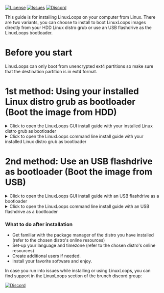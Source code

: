 <div id="top"></div>

<!-- Shields/Logos -->
[![License][license-shield]][license-url]
[![Issues][issues-shield]][issues-url]
[![Discord][discord-shield]][discord-url]

<!-- Installation Guides -->
This guide is for installing LinuxLoops on your computer from Linux. There are two variants, you can choose to install to boot LinuxLoops images directly from your HDD Linux distro grub or use an USB flashdrive as the LinuxLoops bootloader.

# Before you start

LinuxLoops can only boot from unencrypted ext4 partitions so make sure that the destination partition is in ext4 format.

# 1st method: Using your installed Linux distro grub as bootloader (Boot the image from HDD)

<details>
  <summary>Click to open the LinuxLoops GUI install guide with your installed Linux distro grub as bootloader</summary>

### Requirements
- Administrator access.
- Secure boot disabled.
- 10 GB available space on an unencrypted ext4 partition.
- An entry level understanding of the linux terminal.
  - This guide aims to make this process as easy as possible, but knowing the basics is expected.

### Installation steps

1. Make sure the curl, cryptsetup, fdisk, nano, tar and zenity packages/binaries are installed in your Linux distro.

2. Change the directory to your Downloads folder.

`cd ~/Downloads`

3. Create a directory for linuxloops images where you want (in this example we will create a LinuxLoops directory within the user account path)

`mkdir ~/linuxloops`
  
4. Download the linuxloops script:

`curl -O -L https://raw.githubusercontent.com/sebanc/linuxloops/main/linuxloops`
  
5. Launch the GUI installer:

`sudo bash linuxloops`

6. Follow the installer menu, choosing the distro, desktop environment, image path... (in this example the image path would be /home/username/linuxloops)

7. Create a copy of your existing 40_custom file.

`sudo cp /etc/grub.d/40_custom /etc/grub.d/99_linuxloops`

8. Open the 99_linuxloops file in an editor. For this guide we'll be using nano but you can use gedit, vi, or any editor of your choice.

`sudo nano /etc/grub.d/99_brunch`

9. Copy/Paste the Grub Boot Entries displayed in the installer in the file and press Ctrl + X, then Y to save and Enter to confirm.

10. After saving, commit the new entries to Grub.

`sudo grub-mkconfig -o /boot/grub/grub.cfg`

11. Reboot your computer and start the LinuxLoops grub entry from your distro's grub menu.

</details>

<details>
  <summary>Click to open the LinuxLoops command line install guide with your installed Linux distro grub as bootloader</summary>

### Requirements
- Administrator access.
- Secure boot disabled.
- 10 GB available space on an unencrypted ext4 partition.
- An entry level understanding of the linux terminal.
  - This guide aims to make this process as easy as possible, but knowing the basics is expected.

### Installation steps

1. Make sure the curl, cryptsetup, fdisk, nano, tar and zenity packages/binaries are installed in your Linux distro.

2. Change the directory to your Downloads folder.

`cd ~/Downloads`

3. Create a directory for linuxloops images where you want (in this example we will create a LinuxLoops directory within the user account path)

`mkdir ~/linuxloops`
  
4. Download the linuxloops script:

`curl -O -L https://raw.githubusercontent.com/sebanc/linuxloops/main/linuxloops`

5. List available distros and desktop environments:

`sudo bash linuxloops -l`

6. Launch the installer:

Arguments description:
"-dist <distribution>": selects the linux distro (mandatory)
"-env <desktop_environment>": selects the default desktop environment (optional, gnome desktop environment is generally selected by default)
"-img <path>": set the path to the disk image such as: ~/linuxloops/distro.img
"-s" <number>: size of the disk image in GB (optional, 10GB by default)
"-z" <number>: size of the swap (optional) (optional, no swap by default)
"-e": enable rootfs and swap partitions encryption (optional but highly recommended)
"-S": automatically applied Microsoft Surface patches from www.github.com/linux-surface (optional, Surface patches are not included by default)

`sudo bash linuxloops -dist ubuntu -env kde-full -img ~/linuxloops/ubuntu.img -s 24 -z 4 -e`

7. Create a copy of your existing 40_custom file.

`sudo cp /etc/grub.d/40_custom /etc/grub.d/99_linuxloops`

8. Open the 99_linuxloops file in an editor. For this guide we'll be using nano but you can use gedit, vi, or any editor of your choice.

`sudo nano /etc/grub.d/99_brunch`

9. Copy/Paste the Grub Boot Entries displayed in the installer in the file and press Ctrl + X, then Y to save and Enter to confirm.

10. After saving, commit the new entries to Grub.

`sudo grub-mkconfig -o /boot/grub/grub.cfg`

11. Reboot your computer and start the LinuxLoops grub entry from your distro's grub menu.

</details>

# 2nd method: Use an USB flashdrive as bootloader (Boot the image from USB)

<details>
  <summary>Click to open the LinuxLoops GUI install guide with an USB flashdrive as a bootloader</summary>

### Requirements
- Administrator access.
- Secure boot disabled.
- Windows 11 with Ubuntu WSL2 installed.
- 10 GB available space on an unencrypted ext4 partition.
- An entry level understanding of the linux terminal.
  - This guide aims to make this process as easy as possible, but knowing the basics is expected.

### Installation steps

1. Make sure the curl, cryptsetup, fdisk, nano, tar and zenity packages/binaries are installed in your Linux distro.

2. Change the directory to your Downloads folder.

`cd ~/Downloads`

3. Create a directory for linuxloops images where you want (in this example we will create a LinuxLoops directory within the user account path)

`mkdir ~/linuxloops`
  
4. Download the linuxloops script:

`curl -O -L https://raw.githubusercontent.com/sebanc/linuxloops/main/linuxloops`

5. Download the USB bootloader template image.

`curl -O -L https://github.com/sebanc/linuxloops-beta/raw/main/usb_bootloader.img`
  
6. Launch the GUI installer:

`sudo bash linuxloops`

7. Follow the installer menu, choosing the distro, desktop environment, image path... (in this example the image path would be /home/username/linuxloops)

8. Use 'dd' to write usb_bootloader.img file from your Downloads folder to a USB flashdrive.

`sudo dd if=usb_bootloader.img of=/dev/<your_usb_flashdrive>`

9. Reboot your computer and select your USB flashdrive as boot device in the BIOS.

</details>

<details>
  <summary>Click to open the LinuxLoops command line install guide with an USB flashdrive as a bootloader</summary>

### Requirements
- Administrator access.
- Secure boot disabled.
- 10 GB available space on an unencrypted ext4 partition.
- An entry level understanding of the linux terminal.
  - This guide aims to make this process as easy as possible, but knowing the basics is expected.

### Installation steps

1. Make sure the curl, cryptsetup, fdisk, nano, tar and zenity packages/binaries are installed in your Linux distro.

2. Change the directory to your Downloads folder.

`cd ~/Downloads`

3. Create a directory for linuxloops images where you want (in this example we will create a LinuxLoops directory within the user account path)

`mkdir ~/linuxloops`

4. Download the linuxloops script:

`curl -O -L https://raw.githubusercontent.com/sebanc/linuxloops/main/linuxloops`

5. Download the USB bootloader template image.

`curl -O -L https://github.com/sebanc/linuxloops-beta/raw/main/usb_bootloader.img`
  
6. List available distros and desktop environments:

`sudo bash linuxloops -l`

7. Launch the installer:

Arguments description:
"-dist <distribution>": selects the linux distro (mandatory)
"-env <desktop_environment>": selects the default desktop environment (optional, gnome desktop environment is generally selected by default)
"-img <path>": set the path to the disk image such as: ~/linuxloops/distro.img
"-s" <number>: size of the disk image in GB (optional, 10GB by default)
"-z" <number>: size of the swap (optional) (optional, no swap by default)
"-e": enable rootfs and swap partitions encryption (optional but highly recommended)
"-S": automatically applied Microsoft Surface patches from www.github.com/linux-surface (optional, Surface patches are not included by default)

`sudo bash linuxloops -dist ubuntu -env kde-full -img ~/linuxloops/ubuntu.img -s 24 -z 4 -e`

8. Use 'dd' to write usb_bootloader.img file from your Downloads folder to a USB flashdrive.

`sudo dd if=usb_bootloader.img of=/dev/<your_usb_flashdrive>`

9. Reboot your computer and select your USB flashdrive as boot device in the BIOS.

</details>

### What to do after installation
- Get familiar with the package manager of the distro you have installed (refer to the chosen distro's online resources)
- Set-up your language and timezone (refer to the chosen distro's online resources)
- Create additional users if needed.
- Install your favorite software and enjoy.

In case you run into issues while installing or using LinuxLoops, you can find support in the LinuxLoops section of the brunch discord group:

[![Discord][discord-shield]][discord-url]

<!-- Reference Links -->
<!-- Badges -->
[license-shield]: https://img.shields.io/github/license/sebanc/linuxloops-beta?label=License&logo=Github&style=flat-square
[license-url]: ./LICENSE
[issues-shield]: https://img.shields.io/github/issues/sebanc/linuxloops-beta?label=Issues&logo=Github&style=flat-square
[issues-url]: https://github.com/sebanc/linuxloops-beta/issues
[discord-shield]: https://img.shields.io/badge/Discord-Join-7289da?style=flat-square&logo=discord&logoColor=%23FFFFFF
[discord-url]: https://discord.gg/x2EgK2M

